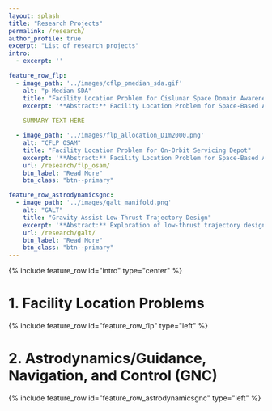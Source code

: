 ```yaml
---
layout: splash
title: "Research Projects"
permalink: /research/
author_profile: true
excerpt: "List of research projects"
intro: 
  - excerpt: ''

feature_row_flp:
  - image_path: '../images/cflp_pmedian_sda.gif'
    alt: "p-Median SDA"
    title: "Facility Location Problem for Cislunar Space Domain Awareness"
    excerpt: '**Abstract:** Facility Location Problem for Space-Based Assets. '
    
    SUMMARY TEXT HERE

  - image_path: '../images/flp_allocation_D1m2000.png'
    alt: "CFLP OSAM"
    title: "Facility Location Problem for On-Orbit Servicing Depot"
    excerpt: '**Abstract:** Facility Location Problem for Space-Based Assets. '
    url: /research/flp_osam/
    btn_label: "Read More"
    btn_class: "btn--primary"

feature_row_astrodynamicsgnc:
  - image_path: '../images/galt_manifold.png'
    alt: "GALT"
    title: "Gravity-Assist Low-Thrust Trajectory Design"
    excerpt: '**Abstract:** Exploration of low-thrust trajectory design via direct-transcription.'
    url: /research/galt/
    btn_label: "Read More"
    btn_class: "btn--primary"
---
```


{% include feature_row id="intro" type="center" %}


# 1. Facility Location Problems

{% include feature_row id="feature_row_flp" type="left" %}

# 2. Astrodynamics/Guidance, Navigation, and Control (GNC)

{% include feature_row id="feature_row_astrodynamicsgnc" type="left" %}